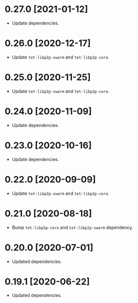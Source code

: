 # 0.27.0 [2021-01-12]

- Update dependencies.

# 0.26.0 [2020-12-17]

- Update `tet-libp2p-swarm` and `tet-libp2p-core`.

# 0.25.0 [2020-11-25]

- Update `tet-libp2p-swarm` and `tet-libp2p-core`.

# 0.24.0 [2020-11-09]

- Update dependencies.

# 0.23.0 [2020-10-16]

- Update dependencies.

# 0.22.0 [2020-09-09]

- Update `tet-libp2p-swarm` and `tet-libp2p-core`.

# 0.21.0 [2020-08-18]

- Bump `tet-libp2p-core` and `tet-libp2p-swarm` dependency.

# 0.20.0 [2020-07-01]

- Updated dependencies.

# 0.19.1 [2020-06-22]

- Updated dependencies.
